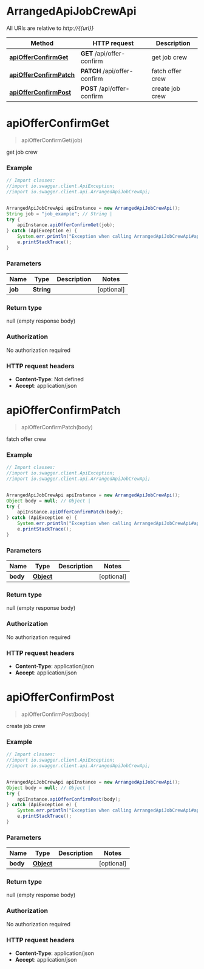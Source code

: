 # ArrangedApiJobCrewApi

All URIs are relative to *http://{{url}}*

Method | HTTP request | Description
------------- | ------------- | -------------
[**apiOfferConfirmGet**](ArrangedApiJobCrewApi.md#apiOfferConfirmGet) | **GET** /api/offer-confirm | get job crew
[**apiOfferConfirmPatch**](ArrangedApiJobCrewApi.md#apiOfferConfirmPatch) | **PATCH** /api/offer-confirm | fatch offer crew
[**apiOfferConfirmPost**](ArrangedApiJobCrewApi.md#apiOfferConfirmPost) | **POST** /api/offer-confirm | create job crew

<a name="apiOfferConfirmGet"></a>
# **apiOfferConfirmGet**
> apiOfferConfirmGet(job)

get job crew

### Example
```java
// Import classes:
//import io.swagger.client.ApiException;
//import io.swagger.client.api.ArrangedApiJobCrewApi;


ArrangedApiJobCrewApi apiInstance = new ArrangedApiJobCrewApi();
String job = "job_example"; // String | 
try {
    apiInstance.apiOfferConfirmGet(job);
} catch (ApiException e) {
    System.err.println("Exception when calling ArrangedApiJobCrewApi#apiOfferConfirmGet");
    e.printStackTrace();
}
```

### Parameters

Name | Type | Description  | Notes
------------- | ------------- | ------------- | -------------
 **job** | **String**|  | [optional]

### Return type

null (empty response body)

### Authorization

No authorization required

### HTTP request headers

 - **Content-Type**: Not defined
 - **Accept**: application/json

<a name="apiOfferConfirmPatch"></a>
# **apiOfferConfirmPatch**
> apiOfferConfirmPatch(body)

fatch offer crew

### Example
```java
// Import classes:
//import io.swagger.client.ApiException;
//import io.swagger.client.api.ArrangedApiJobCrewApi;


ArrangedApiJobCrewApi apiInstance = new ArrangedApiJobCrewApi();
Object body = null; // Object | 
try {
    apiInstance.apiOfferConfirmPatch(body);
} catch (ApiException e) {
    System.err.println("Exception when calling ArrangedApiJobCrewApi#apiOfferConfirmPatch");
    e.printStackTrace();
}
```

### Parameters

Name | Type | Description  | Notes
------------- | ------------- | ------------- | -------------
 **body** | [**Object**](Object.md)|  | [optional]

### Return type

null (empty response body)

### Authorization

No authorization required

### HTTP request headers

 - **Content-Type**: application/json
 - **Accept**: application/json

<a name="apiOfferConfirmPost"></a>
# **apiOfferConfirmPost**
> apiOfferConfirmPost(body)

create job crew

### Example
```java
// Import classes:
//import io.swagger.client.ApiException;
//import io.swagger.client.api.ArrangedApiJobCrewApi;


ArrangedApiJobCrewApi apiInstance = new ArrangedApiJobCrewApi();
Object body = null; // Object | 
try {
    apiInstance.apiOfferConfirmPost(body);
} catch (ApiException e) {
    System.err.println("Exception when calling ArrangedApiJobCrewApi#apiOfferConfirmPost");
    e.printStackTrace();
}
```

### Parameters

Name | Type | Description  | Notes
------------- | ------------- | ------------- | -------------
 **body** | [**Object**](Object.md)|  | [optional]

### Return type

null (empty response body)

### Authorization

No authorization required

### HTTP request headers

 - **Content-Type**: application/json
 - **Accept**: application/json

